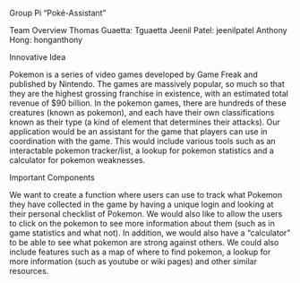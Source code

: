 Group Pi
“Poké-Assistant”

Team Overview
Thomas Guaetta: Tguaetta
Jeenil Patel: jeenilpatel
Anthony Hong: honganthony

Innovative Idea

Pokemon is a series of video games developed by Game Freak and published by Nintendo. The games are massively popular, so much so that 
they are the highest grossing franchise in existence, with an estimated total revenue of $90 billion. In the pokemon games, there are hundreds 
of these creatures (known as pokemon), and each have their own classifications known as their type (a kind of element that determines their attacks).
	Our application would be an assistant for the game that players can use in coordination with the game. This would include various tools such as an 
interactable pokemon tracker/list, a lookup for pokemon statistics and a calculator for pokemon weaknesses.

Important Components

We want to create a function where users can use to track what Pokemon they have collected in the game by having a unique login and looking 
at their personal checklist of Pokemon. We would also like to allow the users to click on the pokemon to see more information about them (such as in game statistics and what not). 
In addition, we would also have a “calculator” to be able to see what pokemon are strong against others. We could also include features such as a map of where to find pokemon, a lookup 
for more information (such as youtube or wiki pages) and other similar resources.
